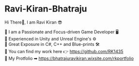 # Ravi-Kiran-Bhatraju

Hi There👋, I am Ravi Kiran 😎

💠 I am a Passionate and Focus-driven Game Developer 🖥  
💠 Experienced in Unity and Unreal Engine's ⚙  
💠 Great Exposure in C#, C++ and Blue-prints 🛠  
💠 You can find my work here 👉 https://github.com/RK1435  
💠 My Protfolio ➡ https://bhatrajuravikiran.wixsite.com/rkportfolio  
